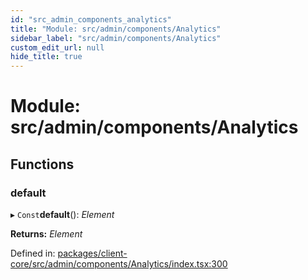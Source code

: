 ```yaml
---
id: "src_admin_components_analytics"
title: "Module: src/admin/components/Analytics"
sidebar_label: "src/admin/components/Analytics"
custom_edit_url: null
hide_title: true
---
```


# Module: src/admin/components/Analytics

## Functions

### default

▸ `Const`**default**(): *Element*

**Returns:** *Element*

Defined in: [packages/client-core/src/admin/components/Analytics/index.tsx:300](https://github.com/xr3ngine/xr3ngine/blob/7e8e151f1/packages/client-core/src/admin/components/Analytics/index.tsx#L300)
